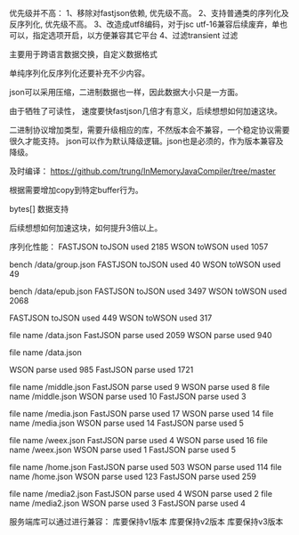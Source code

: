 优先级并不高：
1、移除对fastjson依赖, 优先级不高。
2、支持普通类的序列化及反序列化, 优先级不高。
3、改造成utf8编码，对于jsc utf-16兼容后续废弃，单也可以，指定选项开启，以方便兼容其它平台
4、过滤transient 过滤

主要用于跨语言数据交换，自定义数据格式

单纯序列化反序列化还要补充不少内容。

json可以采用压缩，二进制数据也一样，因此数据大小只是一方面。

由于牺牲了可读性， 速度要快fastjson几倍才有意义，后续想想如何加速这块。

二进制协议增加类型，需要升级相应的库，不然版本会不兼容，一个稳定协议需要很久才能支持。
json可以作为默认降级逻辑。json也是必须的，作为版本兼容及降级。

及时编译：
https://github.com/trung/InMemoryJavaCompiler/tree/master

根据需要增加copy到特定buffer行为。

bytes[] 数据支持

后续想想如何加速这块，如何提升3倍以上。

序列化性能：
FASTJSON toJSON used 2185
WSON toWSON used 1057

bench /data/group.json
FASTJSON toJSON used 40
WSON toWSON used 49

bench /data/epub.json
FASTJSON toJSON used 3497
WSON toWSON used 2068

FASTJSON toJSON used 449
WSON toWSON used 317

file name /data.json
FastJSON parse used 2059
WSON parse used 940

file name /data.json

WSON parse used 985
FastJSON parse used 1721

file name /middle.json
FastJSON parse used 9
WSON parse used 8
file name /middle.json
WSON parse used 10
FastJSON parse used 3

file name /media.json
FastJSON parse used 17
WSON parse used 14
file name /media.json
WSON parse used 14
FastJSON parse used 5

file name /weex.json
FastJSON parse used 4
WSON parse used 16
file name /weex.json
WSON parse used 1
FastJSON parse used 5

file name /home.json
FastJSON parse used 503
WSON parse used 114
file name /home.json
WSON parse used 123
FastJSON parse used 259

file name /media2.json
FastJSON parse used 4
WSON parse used 2
file name /media2.json
WSON parse used 3
FastJSON parse used 4

服务端库可以通过进行兼容：
库要保持v1版本
库要保持v2版本
库要保持v3版本